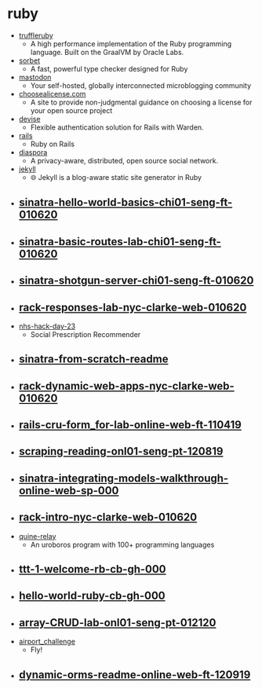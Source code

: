 # ruby
- [truffleruby](https://github.com/oracle/truffleruby)
  - A high performance implementation of the Ruby programming language. Built on the GraalVM by Oracle Labs.
- [sorbet](https://github.com/sorbet/sorbet)
  - A fast, powerful type checker designed for Ruby
- [mastodon](https://github.com/tootsuite/mastodon)
  - Your self-hosted, globally interconnected microblogging community
- [choosealicense.com](https://github.com/github/choosealicense.com)
  - A site to provide non-judgmental guidance on choosing a license for your open source project
- [devise](https://github.com/heartcombo/devise)
  - Flexible authentication solution for Rails with Warden.
- [rails](https://github.com/rails/rails)
  - Ruby on Rails
- [diaspora](https://github.com/diaspora/diaspora)
  - A privacy-aware, distributed, open source social network.
- [jekyll](https://github.com/jekyll/jekyll)
  - 🌐 Jekyll is a blog-aware static site generator in Ruby
- [sinatra-hello-world-basics-chi01-seng-ft-010620](https://github.com/learn-co-students/sinatra-hello-world-basics-chi01-seng-ft-010620)
  - 
- [sinatra-basic-routes-lab-chi01-seng-ft-010620](https://github.com/learn-co-students/sinatra-basic-routes-lab-chi01-seng-ft-010620)
  - 
- [sinatra-shotgun-server-chi01-seng-ft-010620](https://github.com/learn-co-students/sinatra-shotgun-server-chi01-seng-ft-010620)
  - 
- [rack-responses-lab-nyc-clarke-web-010620](https://github.com/learn-co-students/rack-responses-lab-nyc-clarke-web-010620)
  - 
- [nhs-hack-day-23](https://github.com/madetech/nhs-hack-day-23)
  - Social Prescription Recommender
- [sinatra-from-scratch-readme](https://github.com/learn-co-curriculum/sinatra-from-scratch-readme)
  - 
- [rack-dynamic-web-apps-nyc-clarke-web-010620](https://github.com/learn-co-students/rack-dynamic-web-apps-nyc-clarke-web-010620)
  - 
- [rails-cru-form_for-lab-online-web-ft-110419](https://github.com/learn-co-students/rails-cru-form_for-lab-online-web-ft-110419)
  - 
- [scraping-reading-onl01-seng-pt-120819](https://github.com/learn-co-students/scraping-reading-onl01-seng-pt-120819)
  - 
- [sinatra-integrating-models-walkthrough-online-web-sp-000](https://github.com/learn-co-students/sinatra-integrating-models-walkthrough-online-web-sp-000)
  - 
- [rack-intro-nyc-clarke-web-010620](https://github.com/learn-co-students/rack-intro-nyc-clarke-web-010620)
  - 
- [quine-relay](https://github.com/mame/quine-relay)
  - An uroboros program with 100+ programming languages
- [ttt-1-welcome-rb-cb-gh-000](https://github.com/learn-co-students/ttt-1-welcome-rb-cb-gh-000)
  - 
- [hello-world-ruby-cb-gh-000](https://github.com/learn-co-students/hello-world-ruby-cb-gh-000)
  - 
- [array-CRUD-lab-onl01-seng-pt-012120](https://github.com/learn-co-students/array-CRUD-lab-onl01-seng-pt-012120)
  - 
- [airport_challenge](https://github.com/makersacademy/airport_challenge)
  - Fly!
- [dynamic-orms-readme-online-web-ft-120919](https://github.com/learn-co-students/dynamic-orms-readme-online-web-ft-120919)
  - 
